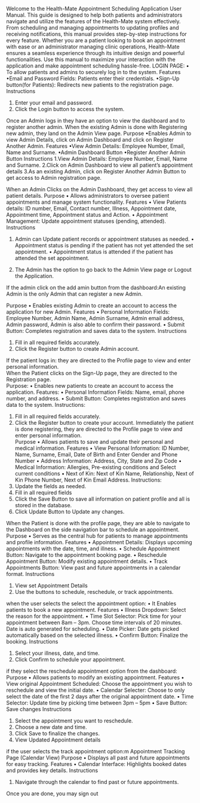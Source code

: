 Welcome to the Health-Mate Appointment Scheduling Application User Manual. 
This guide is designed to help both patients and administrators navigate and utilize the features of the Health-Mate system effectively. From scheduling and managing appointments to updating profiles and receiving notifications, this manual provides step-by-step instructions for every feature.
Whether you are a patient looking to book an appointment with ease or an administrator managing clinic operations, Health-Mate ensures a seamless experience through its intuitive design and powerful functionalities. Use this manual to maximize your interaction with the application and make appointment scheduling hassle-free.
LOGIN PAGE:
•	To allow patients and admins to securely log in to the system.
Features
•Email and Password Fields: Patients enter their credentials.
•Sign-Up button(for Patients): Redirects new patients to the registration page.
Instructions
1.	Enter your email and password.
2.	Click the Login button to access the system.

Once an Admin logs in they have an option to view the dashboard and to register another admin. When the existing Admin is done with Registering new admin, they land on the Admin View page. 
Purpose
•Enables Admin to view Admin Details, click on Admin Dashboard and click on Register Another Admin. 
Features
•View Admin Details: Employee Number, Email, Name and Surname. 
•Admin Dashboard Button 
•Register Another Admin Button 
Instructions
1.View Admin Details: Employee Number, Email, Name and Surname. 
2.Click on Admin Dashboard to view all patient’s appointment details
3.As an existing Admin, click on Register Another Admin Button to get access to Admin registration page. 
 
When an Admin Clicks on the Admin Dashboard, they get access to view all patient details. 
Purpose
•	Allows administrators to oversee patient appointments and manage system functionality.
Features
•	View Patients details: ID number, Email, Contact number, Illness, Appointment date, Appointment time, Appointment status and Action. 
•	Appointment Management: Update appointment statuses (pending, attended).
Instructions
1.	Admin can Update patient records or appointment statuses as needed.
•	Appointment status is pending if the patient has not yet attended the set appointment.
•	Appointment status is attended if the patient has attended the set appointment. 

2.	The Admin has the option to go back to the Admin View page or Logout the Application. 

If the admin click on the add amin button from the dashboard:An existing Admin is the only Admin that can register a new Admin. 

Purpose
•	Enables existing Admin to create an account to access the application for new Admin.
Features
•	Personal Information Fields: Employee Number, Admin Name, Admin Surname, Admin email address, Admin password, Admin is also able to confirm their password.
•	Submit Button: Completes registration and saves data to the system.
Instructions
1.	Fill in all required fields accurately.
2.	Click the Register button to create Admin account.

If the patient logs in: they are directed to the Profile page to view and enter personal information.  
When the Patient clicks on the Sign-Up page, they are directed to the Registration page.  
Purpose:
•	Enables new patients to create an account to access the application.
Features:
•	Personal Information Fields: Name, email, phone number, and address.
•	Submit Button: Completes registration and saves data to the system.
Instructions:
1.	Fill in all required fields accurately.
2.	Click the Register button to create your account.
Immediately the patient is done registering, they are directed to the Profile page to view and enter personal information.  
Purpose
•	Allows patients to save and update their personal and medical information.
Features
•	View Personal Information: ID Number, Name, Surname, Email, Date of Birth and Enter Gender and Phone Number 
•	Address Information: Address, City, State and Zip Code 
•	Medical Information: Allergies, Pre-existing conditions and Select current conditions 
•	Next of Kin: Next of Kin Name, Relationship, Next of Kin Phone Number, Next of Kin Email Address. 
Instructions:
1.	Update the fields as needed.
2.	Fill in all required fields 
3.	Click the Save Button to save all information on patient profile and all is stored in the database. 
4.	Click Update Button to Update any changes. 

When the Patient is done with the profile page, they are able to navigate to the Dashboard on the side navigation bar to schedule an appointment. 
Purpose
•	Serves as the central hub for patients to manage appointments and profile information.
Features
•	Appointment Details: Displays upcoming appointments with the date, time, and illness.
•	Schedule Appointment Button: Navigate to the appointment booking page.
•	Reschedule Appointment Button: Modify existing appointment details.
•	Track Appointments Button: View past and future appointments in a calendar format.
Instructions
1.	View set Appointment Details 
2.	Use the buttons to schedule, reschedule, or track appointments.


when the user selects the select the appointment option: 
•	It Enables patients to book a new appointment.
Features
•	Illness Dropdown: Select the reason for the appointment.
•	Time Slot Selector: Pick time for your appointment between 8am – 3pm. Choose time intervals of 20 minutes. Date is auto generated for scheduling. 
•	Date Picker: Date gets picked automatically based on the selected illness.
•	Confirm Button: Finalize the booking.
Instructions
1.	Select your illness, date, and time.
2.	Click Confirm to schedule your appointment.

if they select the reschedule appointment option from the dashboard:
Purpose
•	Allows patients to modify an existing appointment.
Features
•	View original Appointment Scheduled: Choose the appointment you wish to reschedule and view the initial date.
•	Calendar Selecter: Choose to only select the date of the first 2 days after the original appointment date. 
•	Time Selector: Update time by picking time between 3pm – 5pm
•	Save Button: Save changes 
Instructions
1.	Select the appointment you want to reschedule.
2.	Choose a new date and time.
3.	Click Save to finalize the changes.
4.	View Updated Appointment details 

if the user selects the track appointment option:m
Appointment Tracking Page (Calendar View)
Purpose
•	Displays all past and future appointments for easy tracking.
Features
•	Calendar Interface: Highlights booked dates and provides key details.
Instructions
1.	Navigate through the calendar to find past or future appointments.

Once you are done, you may sign out
